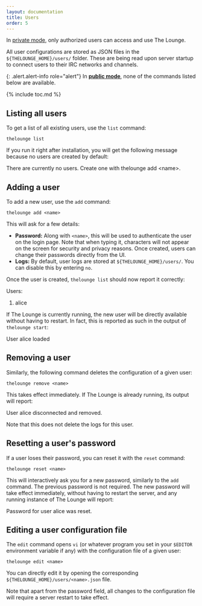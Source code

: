 ```yaml
---
layout: documentation
title: Users
order: 5
---
```


In [private mode](/docs/configuration#public), only authorized users can access and use The Lounge.

All user configurations are stored as JSON files in the `${THELOUNGE_HOME}/users/` folder. These are being read upon server startup to connect users to their IRC networks and channels.

{: .alert.alert-info role="alert"}
In **[public mode](/docs/configuration#public)**, none of the commands listed below are available.

{% include toc.md %}

## Listing all users

To get a list of all existing users, use the `list` command:

```
thelounge list
```

If you run it right after installation, you will get the following message because no users are created by default:

<div class="terminal">
  <span class="terminal-log-info"></span>
  There are currently no users. Create one with <span class="terminal-bold">thelounge add &lt;name&gt;</span>.
</div>

## Adding a user

To add a new user, use the `add` command:

```
thelounge add <name>
```

This will ask for a few details:

- **Password:** Along with `<name>`, this will be used to authenticate the user on the login page. Note that when typing it, characters will not appear on the screen for security and privacy reasons. Once created, users can change their passwords directly from the UI.
- **Logs:** By default, user logs are stored at `${THELOUNGE_HOME}/users/`. You can disable this by entering `no`.

Once the user is created, `thelounge list` should now report it correctly:

<div class="terminal">
  <span class="terminal-log-info"></span>
  Users:<br>

  <span class="terminal-log-info"></span>
  1. <span class="terminal-bold">alice</span>
</div>

If The Lounge is currently running, the new user will be directly available without having to restart. In fact, this is reported as such in the output of `thelounge start`:

<div class="terminal">
  <span class="terminal-log-info"></span>
  User <span class="terminal-bold">alice</span> loaded
</div>

## Removing a user

Similarly, the following command deletes the configuration of a given user:

```
thelounge remove <name>
```

This takes effect immediately. If The Lounge is already running, its output will report:

<div class="terminal">
  <span class="terminal-log-info"></span>
  User <span class="terminal-bold">alice</span> disconnected and removed.
</div>

Note that this does not delete the logs for this user.

## Resetting a user's password

If a user loses their password, you can reset it with the `reset` command:

```
thelounge reset <name>
```

This will interactively ask you for a new password, similarly to the `add` command. The previous password is not required. The new password will take effect immediately, without having to restart the server, and any running instance of The Lounge will report:

<div class="terminal">
  <span class="terminal-log-info"></span>
  Password for user <span class="terminal-bold">alice</span> was reset.
</div>

## Editing a user configuration file

The `edit` command opens `vi` (or whatever program you set in your `$EDITOR` environment variable if any) with the configuration file of a given user:

```
thelounge edit <name>
```

You can directly edit it by opening the corresponding `${THELOUNGE_HOME}/users/<name>.json` file.

Note that apart from the password field, all changes to the configuration file will require a server restart to take effect.
